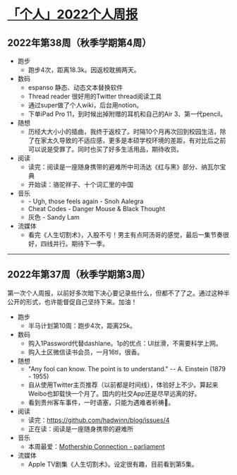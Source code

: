 # [「个人」2022个人周报](https://github.com/hadwinn/blog/issues/5)

## 2022年第38周（秋季学期第4周）
- 跑步
	- 跑步4次，距离18.3k。因返校耽搁两天。
- 数码
	- espanso 静态、动态文本替换软件
	- Thread reader 很好用的Twitter thread阅读工具
	- 通过super做了个人wiki，后台用notion。
	- 下单iPad Pro 11，到时候出掉附赠的耳机和自己的Air 3、第一代pencil。
- 随想
	- 历经大大小小的插曲，我终于返校了。时隔10个月再次回到校园生活，除了在家太久导致的不适应感，更多是本硕学校环境的差距，有对比后之前可以说是受罪了。同时也买了好多生活用品，期待收货。
- 阅读
	- 读完：阅读是一座随身携带的避难所中司汤达《红与黑》部分、纳瓦尔宝典
	- 开始读：骆驼祥子、十个词汇里的中国
- 音乐
	- \- Ugh, those feels again - Snoh Aalegra
	- Cheat Codes - Danger Mouse & Black Thought
	- 灰色 - Sandy Lam
- 流媒体
	- 看完《人生切割术》，入股不亏！男主有点阿汤哥的感觉，最后一集节奏很好，四线并行。期待下一季。

***
## 2022年第37周（秋季学期第3周）
第一次个人周报，以前好多次暗下决心要记录些什么，但都不了了之。通过这种半公开的形式，也许能督促自己坚持下来。加油！

- 跑步
  - 半马计划第10周：跑步4次，距离25k。
- 数码
  - 购入1Password代替dashlane。1p的优点：UI丝滑，不需要科学上网。
  - 购入土区微信读书会员，一月16tl，很香。
- 随想
  - "Any fool can know. The point is to understand." -- A. Einstein (1879 - 1955)
  - 自从使用Twitter主页推荐（以前都是时间线），体验好上不少。算起来Weibo也卸载快一个月了。国内的社交App还是尽早远离的好。
  - 看到贵州客车事件，一时语塞，只能为遇难者祈祷:pray:。
- 阅读
  - 读完：https://github.com/hadwinn/blog/issues/4
  - 正在读：阅读是一座随身携带的避难所
- 音乐
  - 本周最爱：[Mothership Connection - parliament](https://open.spotify.com/album/734MC4wQsfNWsg9HLTrUoN?si=Ndh07wBQRtS5seFOclAzBQ)
- 流媒体
  - Apple TV剧集《人生切割术》。设定很有趣，目前看到第5集。

